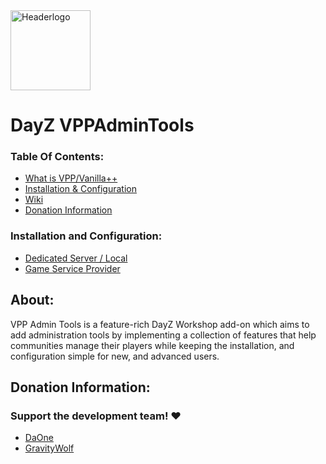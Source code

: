 <img src="https://i.imgur.com/3bu7aN9.png" align="none" alt="Headerlogo" height="128px" width="128px">

# DayZ VPPAdminTools

### Table Of Contents:
- [What is VPP/Vanilla++](#about)
- [Installation & Configuration](#installation-and-configuration)
- [Wiki](https://github.com/VanillaPlusPlus/VPP-Admin-Tools/wiki)
- [Donation Information](#donation-information)

### Installation and Configuration:
 - [Dedicated Server / Local](https://github.com/VanillaPlusPlus/VPP-Admin-Tools/wiki/Installation-&-Configuration)
 - [Game Service Provider](https://github.com/VanillaPlusPlus/VPP-Admin-Tools/wiki)

## About:
VPP Admin Tools is a feature-rich DayZ Workshop add-on which aims to add administration tools by implementing a collection of features that help communities manage their players while keeping the installation, and configuration simple for new, and advanced users.

## Donation Information:
### Support the development team! ❤️
- [DaOne](https://www.dayzvpp.com/donate)
- [GravityWolf](http://paypal.me/GravityWolf)
